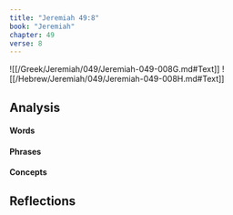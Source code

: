```yaml
---
title: "Jeremiah 49:8"
book: "Jeremiah"
chapter: 49
verse: 8
---
```

![[/Greek/Jeremiah/049/Jeremiah-049-008G.md#Text]]
![[/Hebrew/Jeremiah/049/Jeremiah-049-008H.md#Text]]

## Analysis

#### Words

#### Phrases

#### Concepts

## Reflections
